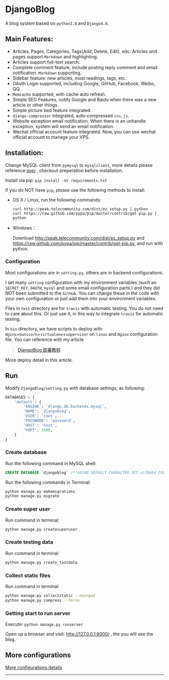 # DjangoBlog

A blog system based on `python3.8` and `Django4.0`.

## Main Features:

- Articles, Pages, Categories, Tags(Add, Delete, Edit), edc. Articles and pages support `Markdown` and highlighting.
- Articles support full-text search.
- Complete comment feature, include posting reply comment and email notification. `Markdown` supporting.
- Sidebar feature: new articles, most readings, tags, etc.
- OAuth Login supported, including Google, GitHub, Facebook, Weibo, QQ.
- `Memcache` supported, with cache auto refresh.
- Simple SEO Features, notify Google and Baidu when there was a new article or other things.
- Simple picture bed feature integrated.
- `django-compressor` integrated, auto-compressed `css`, `js`.
- Website exception email notification. When there is an unhandle exception, system will send an email notification.
- Wechat official account feature integrated. Now, you can use wechat official account to manage your VPS.

## Installation:

Change MySQL client from `pymysql` to `mysqlclient`, more details please reference [pypi](https://pypi.org/project/mysqlclient/) , checkout preperation before installation.

Install via pip: `pip install -Ur requirements.txt`

If you do NOT have `pip`, please use the following methods to install:

- OS X / Linux, run the following commands:

  ```
  curl http://peak.telecommunity.com/dist/ez_setup.py | python
  curl https://raw.github.com/pypa/pip/master/contrib/get-pip.py | python
  ```

- Windows：

  Download http://peak.telecommunity.com/dist/ez_setup.py and https://raw.github.com/pypa/pip/master/contrib/get-pip.py, and run with python.

### Configuration

Most configurations are in `setting.py`, others are in backend configurations.

I set many `setting` configuration with my environment variables (such as: `SECRET_KEY`, `OAUTH`, `mysql` and some email configuration parts.) and they did NOT been submitted to the `GitHub`. You can change these in the code with your own configuration or just add them into your environment variables.

Files in `test` directory are for `travis` with automatic testing. You do not need to care about this. Or just use it, in this way to integrate `travis` for automatic testing.

In `bin` directory, we have scripts to deploy with `Nginx`+`Gunicorn`+`virtualenv`+`supervisor` on `linux` and `Nginx` configuration file. You can reference with my article

> [DjangoBlog 部署教程](https://www.lylinux.net/article/2019/8/5/58.html)

More deploy detail in this article.

## Run

Modify `DjangoBlog/setting.py` with database settings, as following:

```python
DATABASES = {
    'default': {
        'ENGINE': 'django.db.backends.mysql',
        'NAME': 'djangoblog',
        'USER': 'root',
        'PASSWORD': 'password',
        'HOST': 'host',
        'PORT': 3306,
    }
}
```

### Create database

Run the following command in MySQL shell:

```sql
CREATE DATABASE `djangoblog` /*!40100 DEFAULT CHARACTER SET utf8mb4 COLLATE utf8mb4_unicode_ci */;
```

Run the following commands in Terminal:

```bash
python manage.py makemigrations
python manage.py migrate
```

### Create super user

Run command in terminal:

```bash
python manage.py createsuperuser
```

### Create testing data

Run command in terminal:

```bash
python manage.py create_testdata
```

### Collect static files

Run command in terminal:

```bash
python manage.py collectstatic --noinput
python manage.py compress --force
```

### Getting start to run server

Execute: `python manage.py runserver`

Open up a browser and visit: http://127.0.0.1:8000/ , the you will see the blog.

## More configurations

[More configurations details](/docs/config-en.md)

---
